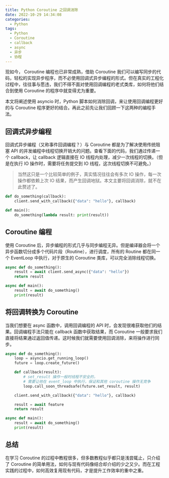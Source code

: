 ```yaml
---
title: Python Coroutine 之回调消除
date: 2022-10-29 14:34:08
categories:
  - Python
tags:
  - Python
  - Coroutine
  - callback
  - async
  - 异步
  - 协程
---
```


现如今， Coroutine 编程也已非常成熟，借助 Coroutine 我们可以编写同步的代码，轻松的实现异步程序，而不必使用回调式异步编程的形式。但在真实的工程化过程中，往往事与愿违，我们不得不面对使用回调编程的老式类库，如何将他们结合到使用 Coroutine 的程序中就变得尤为重要。

本文将阐述使用 asyncio 时，Python 脚本如何消除回调，来让使用回调编程更好的与 Coroutine 程序更好的结合。再此之前先让我们回顾一下这两种的编程手法。

## 回调式异步编程

回调式异步编程（又称事件回调编程？）与 Coroutine 都是为了解决使用传统阻塞 API 的并发编程中线程切换开销大的问题。查看下面的代码，我们通过传递一个 callback，让 callback 逻辑直接在 IO 线程内处理，减少一次线程的切换。（但是在执行 IO 操作时，需要将任务提交到 IO 线程，这次线程切换不可避免。）

> 当然这只是一个比较简单的例子，真实情况往往会有多次 IO 操作，每一次操作都依赖上次 IO 结果，而产生回调地狱。本文主要将回调消除，就不在此赘述了。

```python
def do_something(callback):
    client.send_with_callback({"data": "hello"}, callback)

def main():
    do_something(lambda result: print(result))
```

## Coroutine 编程

使用 Coroutine 后，异步编程的形式几乎与同步编程无异。但是编译器会将一个异步函数切分成多个代码片段（Routine），进行调度，所有的 Routine 都在同一个 EventLoop 中执行，对于原生的 Coroutine 类库，可以完全消除线程切换。

```python
async def do_something():
    result = await client.send_async({"data": "hello"})
    return result

async def main():
    result = await do_something()
    print(result)
```

## 将回调转换为 Coroutine

当我们想要在 async 函数中，调用回调编程的 API 时，会发现很难获取他们的结果。回调编程手法只能在 callback 函数中获取结果，而 Coroutine 一般要求我们直接将结果通过返回值传递。这时候我们就需要使用回调消除，来将操作进行同步。

```python
async def do_something():
    loop = asyncio.get_running_loop()
    future = loop.create_future()

    def callback(result):
        # set_result 操作一般时线程不安全的，
        # 需要让他在 event_loop 中执行，保证和其他 coroutine 操作无竞争
        loop.call_soon_threadsafe(future.set_result, result)

    client.send_with_callback({"data": "hello"}, callback)

    result = await feature
    return result

async def main():
    result = await do_something()
    print(result)
```

## 总结

在学习 Coroutine 的过程中教程很多，但多数教程似乎都只是浅尝辄止，只介绍了 Coroutine 的简单用法，如何与现有代码像结合却介绍的少之又少。而在工程实践的过程中，如何高效复用现有代码，才是提升工作效率的重中之重。
